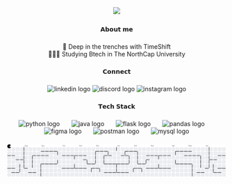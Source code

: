 <div align="center">
  <img height="200" src="https://i.pinimg.com/736x/e2/a3/fb/e2a3fb4e048e1f09512aef39d35d50bd.jpg"  />
</div>

###

<p align="center">𝗔𝗯𝗼𝘂𝘁 𝗺𝗲</p>

###

<p align="center">🔭 Deep in the trenches with TimeShift<br>👨🏼‍🎓 Studying Btech in The NorthCap University</p>

###

<p align="center">𝗖𝗼𝗻𝗻𝗲𝗰𝘁</p>

###

<div align="center">
  <img src="https://raw.githubusercontent.com/maurodesouza/profile-readme-generator/master/src/assets/icons/social/linkedin/default.svg" width="52" height="40" alt="linkedin logo"  />
  <img src="https://raw.githubusercontent.com/maurodesouza/profile-readme-generator/master/src/assets/icons/social/discord/default.svg" width="52" height="40" alt="discord logo"  />
  <img src="https://raw.githubusercontent.com/maurodesouza/profile-readme-generator/master/src/assets/icons/social/instagram/default.svg" width="52" height="40" alt="instagram logo"  />
</div>

###

<p align="center">𝗧𝗲𝗰𝗵 𝗦𝘁𝗮𝗰𝗸</p>

###

<div align="center">
  <img src="https://cdn.jsdelivr.net/gh/devicons/devicon/icons/python/python-original.svg" height="44" alt="python logo"  />
  <img width="19" />
  <img src="https://cdn.jsdelivr.net/gh/devicons/devicon/icons/java/java-original.svg" height="44" alt="java logo"  />
  <img width="19" />
  <img src="https://skillicons.dev/icons?i=flask" height="44" alt="flask logo"  />
  <img width="19" />
  <img src="https://cdn.jsdelivr.net/gh/devicons/devicon/icons/pandas/pandas-original.svg" height="44" alt="pandas logo"  />
  <img width="19" />
  <img src="https://cdn.jsdelivr.net/gh/devicons/devicon/icons/figma/figma-original.svg" height="44" alt="figma logo"  />
  <img width="19" />
  <img src="https://cdn.simpleicons.org/postman/FF6C37" height="44" alt="postman logo"  />
  <img width="19" />
  <img src="https://cdn.jsdelivr.net/gh/devicons/devicon/icons/mysql/mysql-original.svg" height="44" alt="mysql logo"  />
</div>

###

<picture>
  <source media="(prefers-color-scheme: dark)" srcset="https://raw.githubusercontent.com/letrajufuh/letrajufuh/output/pacman-contribution-graph-dark.svg">
  <source media="(prefers-color-scheme: light)" srcset="https://raw.githubusercontent.com/letrajufuh/letrajufuh/output/pacman-contribution-graph.svg">
  <img alt="pacman contribution graph" src="https://raw.githubusercontent.com/letrajufuh/letrajufuh/output/pacman-contribution-graph.svg">
</picture>

###
